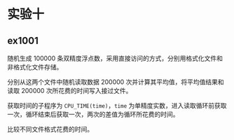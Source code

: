 # 实验十

## ex1001

随机生成 100000 条双精度浮点数，采用直接访问的方式，分别用格式化文件和非格式化文件存储。

分别从这两个文件中随机读取数据 200000 次并计算其平均值，将平均值结果和读取 200000 次所花费的时间写入接过文件。

获取时间的子程序为 `CPU_TIME(time)`，`time` 为单精度实数，进入读取循环前获取一次，循环结束后获取一次，两次的差值为循环所花费的时间。

比较不同文件格式花费的时间。